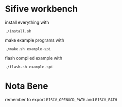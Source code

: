 # Sifive workbench
install everything with
```
./install.sh
```

make example programs with
```
./make.sh example-spi
```

flash compiled example with
```
./flash.sh example-spi
```

# Nota Bene
remember to export `RISCV_OPENOCD_PATH` and `RISCV_PATH`
